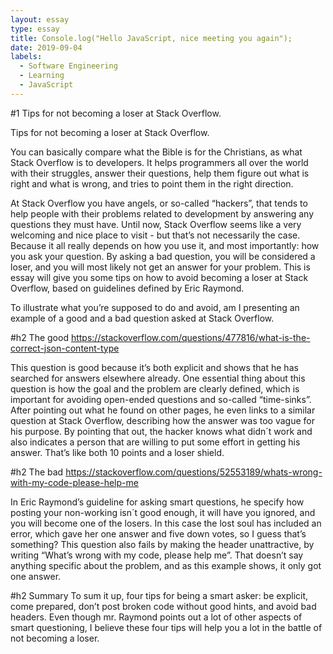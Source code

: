 ```yaml
---
layout: essay
type: essay
title: Console.log("Hello JavaScript, nice meeting you again");
date: 2019-09-04
labels:
  - Software Engineering
  - Learning
  - JavaScript
---
```


#1 Tips for not becoming a loser at Stack Overflow.

Tips for not becoming a loser at Stack Overflow.

You can basically compare what the Bible is for the Christians, as what Stack Overflow is to developers. It helps programmers all over the world with their struggles, answer their questions, help them figure out what is right and what is wrong, and tries to point them in the right direction. 

At Stack Overflow you have angels, or so-called “hackers”, that tends to help people with their problems related to development by answering any questions they must have. Until now, Stack Overflow seems like a very welcoming and nice place to visit - but that’s not necessarily the case. Because it all really depends on how you use it, and most importantly: how you ask your question. By asking a bad question, you will be considered a loser, and you will most likely not get an answer for your problem. This is essay will give you some tips on how to avoid becoming a loser at Stack Overflow, based on guidelines defined by Eric Raymond. 

To illustrate what you’re supposed to do and avoid, am I presenting an example of a good and a bad question asked at Stack Overflow. 

#h2 The good
https://stackoverflow.com/questions/477816/what-is-the-correct-json-content-type
 
This question is good because it’s both explicit and shows that he has searched for answers elsewhere already. One essential thing about this question is how the goal and the problem are clearly defined, which is important for avoiding open-ended questions and so-called “time-sinks”. After pointing out what he found on other pages, he even links to a similar question at Stack Overflow, describing how the answer was too vague for his purpose. By pointing that out, the hacker knows what didn´t work and also indicates a person that are willing to put some effort in getting his answer. That’s like both 10 points and a loser shield. 
 
 
 
#h2 The bad
https://stackoverflow.com/questions/52553189/whats-wrong-with-my-code-please-help-me

In Eric Raymond’s guideline for asking smart questions, he specify how posting your non-working isn´t good enough, it will have you ignored, and you will become one of the losers. In this case the lost soul has included an error, which gave her one answer and five down votes, so I guess that’s something? This question also fails by making the header unattractive, by writing “What’s wrong with my code, please help me”. That doesn’t say anything specific about the problem, and as this example shows, it only got one answer.

#h2 Summary
To sum it up, four tips for being a smart asker: be explicit, come prepared, don’t post broken code without good hints, and avoid bad headers. Even though mr. Raymond points out a lot of other aspects of smart questioning, I believe these four tips will help you a lot in the battle of not becoming a loser. 


